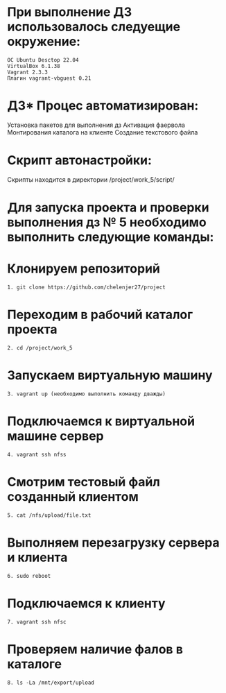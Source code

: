 # При выполнение ДЗ использовалось следуещие окружение: 
    ОС Ubuntu Desctop 22.04
    VirtualBox 6.1.38
    Vagrant 2.3.3
    Плагин vagrant-vbguest 0.21
# ДЗ* Процес автоматизирован: 
  Установка пакетов для выполнения дз
  Активация фаервола
  Монтирования каталога на клиенте
  Создание текстового файла
# Скрипт автонастройки:
  Скрипты находится в директории /project/work_5/script/
# Для запуска проекта и проверки выполнения дз № 5 необходимо выполнить следующие команды:
# Клонируем репозиторий
    1. git clone https://github.com/chelenjer27/project 
# Переходим в рабочий каталог проекта
    2. cd /project/work_5
# Запускаем виртуальную машину
    3. vagrant up (необходимо выполнить команду дважды)
# Подключаемся к виртуальной машине сервер
    4. vagrant ssh nfss
# Смотрим тестовый файл созданный клиентом
    5. cat /nfs/upload/file.txt
# Выполняем перезагрузку сервера и клиента
    6. sudo reboot
# Подключаемся к клиенту
    7. vagrant ssh nfsс
# Проверяем наличие фалов в каталоге
    8. ls -La /mnt/export/upload
